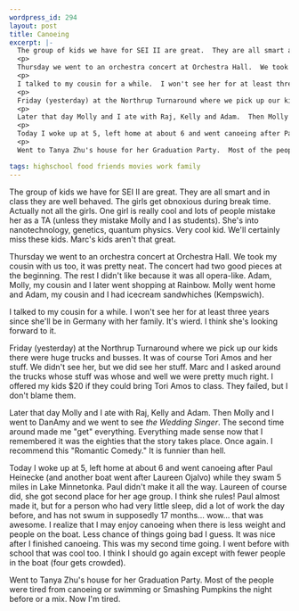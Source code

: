 ```yaml
--- 
wordpress_id: 294
layout: post
title: Canoeing
excerpt: |-
  The group of kids we have for SEI II are great.  They are all smart and in class they are well behaved.  The girls get obnoxious during break time.  Actually not all the girls.  One girl is really cool and lots of people mistake her as a TA (unless they mistake Molly and I as students).  She's into nanotechnology, genetics, quantum physics.  Very cool kid.  We'll certainly miss these kids.  Marc's kids aren't that great.
  <p>
  Thursday we went to an orchestra concert at Orchestra Hall.  We took my cousin with us too, it was pretty neat.  The concert had two good pieces at the beginning.  The rest I didn't like because it was all opera-like.  Adam, Molly, my cousin and I later went shopping at Rainbow.  Molly went home and Adam, my cousin and I had icecream sandwhiches (Kempswich).
  <p>
  I talked to my cousin for a while.  I won't see her for at least three years since she'll be in Germany with her family.  It's wierd.  I think she's looking forward to it.
  <p>
  Friday (yesterday) at the Northrup Turnaround where we pick up our kids there were huge trucks and busses.  It was of course Tori Amos and her stuff.  We didn't see her, but we did see her stuff.  Marc and I asked around the trucks whose stuff was whose and well we were pretty much right.  I offered my kids $20 if they could bring Tori Amos to class.  They failed, but I don't blame them.
  <p>
  Later that day Molly and I ate with Raj, Kelly and Adam.  Then Molly and I went to DanAmy and we went to see <i>the Wedding Singer</i>.  The second time around made me "get" everything.  Everything made sense now that I remembered it was the eighties that the story takes place.  Once again.  I recommend this "Romantic Comedy."  It is funnier than hell.
  <p>
  Today I woke up at 5, left home at about 6 and went canoeing after Paul Heinecke (and another boat went after Laureen Ojalvo) while they swam 5 miles in Lake Minnetonka.  Paul didn't make it all the way.  Laureen of course did, she got second place for her age group.  I think she rules!  Paul almost made it, but for a person who had very little sleep, did a lot of work the day before, and has not swum in supposedly 17 months... wow... that was awesome.  I realize that I may enjoy canoeing when there is less weight and people on the boat.  Less chance of things going bad I guess.  It was nice after I finished canoeing.  This was my second time going.  I went before with school that was cool too.  I think I should go again except with fewer people in the boat (four gets crowded).
  <p>
  Went to Tanya Zhu's house for her Graduation Party.  Most of the people were tired from canoeing or swimming or Smashing Pumpkins the night before or a mix.  Now I'm tired.

tags: highschool food friends movies work family
---
```


The group of kids we have for SEI II are great.  They are all smart and in class they are well behaved.  The girls get obnoxious during break time.  Actually not all the girls.  One girl is really cool and lots of people mistake her as a TA (unless they mistake Molly and I as students).  She's into nanotechnology, genetics, quantum physics.  Very cool kid.  We'll certainly miss these kids.  Marc's kids aren't that great.
<p>
Thursday we went to an orchestra concert at Orchestra Hall.  We took my cousin with us too, it was pretty neat.  The concert had two good pieces at the beginning.  The rest I didn't like because it was all opera-like.  Adam, Molly, my cousin and I later went shopping at Rainbow.  Molly went home and Adam, my cousin and I had icecream sandwhiches (Kempswich).
<p>
I talked to my cousin for a while.  I won't see her for at least three years since she'll be in Germany with her family.  It's wierd.  I think she's looking forward to it.
<p>
Friday (yesterday) at the Northrup Turnaround where we pick up our kids there were huge trucks and busses.  It was of course Tori Amos and her stuff.  We didn't see her, but we did see her stuff.  Marc and I asked around the trucks whose stuff was whose and well we were pretty much right.  I offered my kids $20 if they could bring Tori Amos to class.  They failed, but I don't blame them.
<p>
Later that day Molly and I ate with Raj, Kelly and Adam.  Then Molly and I went to DanAmy and we went to see <i>the Wedding Singer</i>.  The second time around made me "get" everything.  Everything made sense now that I remembered it was the eighties that the story takes place.  Once again.  I recommend this "Romantic Comedy."  It is funnier than hell.
<p>
Today I woke up at 5, left home at about 6 and went canoeing after Paul Heinecke (and another boat went after Laureen Ojalvo) while they swam 5 miles in Lake Minnetonka.  Paul didn't make it all the way.  Laureen of course did, she got second place for her age group.  I think she rules!  Paul almost made it, but for a person who had very little sleep, did a lot of work the day before, and has not swum in supposedly 17 months... wow... that was awesome.  I realize that I may enjoy canoeing when there is less weight and people on the boat.  Less chance of things going bad I guess.  It was nice after I finished canoeing.  This was my second time going.  I went before with school that was cool too.  I think I should go again except with fewer people in the boat (four gets crowded).
<p>
Went to Tanya Zhu's house for her Graduation Party.  Most of the people were tired from canoeing or swimming or Smashing Pumpkins the night before or a mix.  Now I'm tired.
